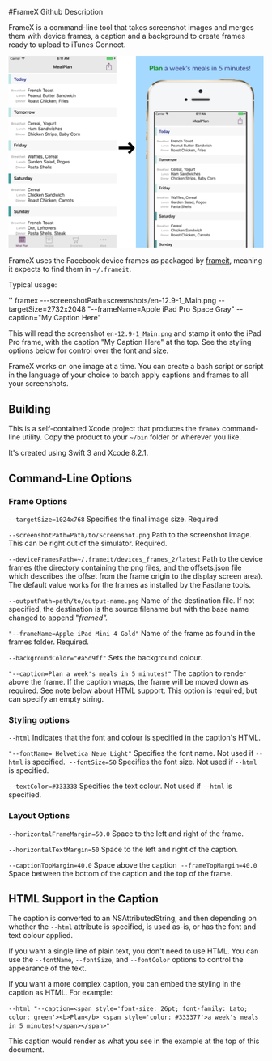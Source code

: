#FrameX Github Description

FrameX is a command-line tool that takes screenshot images and merges them with device frames, a caption and a background to create frames ready to upload to iTunes Connect.

![Before and After Image](https://raw.githubusercontent.com/fdstevex/FrameX/master/Resources/framex-before-after.png "Before and After")

FrameX uses the Facebook device frames as packaged by [frameit](https://github.com/fastlane/fastlane/tree/master/frameit), meaning it expects to find them in `~/.frameit`. 

Typical usage:

'' framex ---screenshotPath=screenshots/en-12.9-1_Main.png --targetSize=2732x2048 "--frameName=Apple iPad Pro Space Gray" --caption="My Caption Here"

This will read the screenshot `en-12.9-1_Main.png` and stamp it onto the iPad Pro frame, with the caption "My Caption Here" at the top.  See the styling options below for control over the font and size.

FrameX works on one image at a time. You can create a bash script or script in the language of your choice to batch apply captions and frames to all your screenshots.

## Building
This is a self-contained Xcode project that produces the `framex` command-line utility. Copy the product to your `~/bin` folder or wherever you like.

It's created using Swift 3 and Xcode 8.2.1.

## Command-Line Options
### Frame Options

`--targetSize=1024x768` Specifies the final image size.  Required

`--screenshotPath=Path/to/Screenshot.png` Path to the screenshot image. This can be right out of the simulator. Required.

 `--deviceFramesPath=~/.frameit/devices_frames_2/latest` Path to the device frames (the directory containing the png files, and the offsets.json file which describes the offset from the frame origin to the display screen area). The default value works for the frames as installed by the Fastlane tools.

`--outputPath=path/to/output-name.png` Name of the destination file. If not specified, the destination is the source filename but with the base name changed to append "_framed"._
	
`"--frameName=Apple iPad Mini 4 Gold"` Name of the frame as found in the frames folder. Required.

`--backgroundColor="#a5d9ff"` Sets the background colour.

`"--caption=Plan a week's meals in 5 minutes!"` The caption to render above the frame. If the caption wraps, the frame will be moved down as required.  See note below about HTML support. This option is required, but can specify an empty string.

### Styling options
`--html` Indicates that the font and colour is specified in the caption's HTML.

`"--fontName= Helvetica Neue Light"` Specifies the font name. Not used if `--html`  is specified. 
`--fontSize=50` Specifies the font size.  Not used if `--html`  is specified.

`--textColor=#333333` Specifies the text colour.  Not used if `--html`  is specified.
	
### Layout Options
`--horizontalFrameMargin=50.0` Space to the left and right of the frame.

`--horizontalTextMargin=50`
Space to the left and right of the caption.

`--captionTopMargin=40.0` Space above the caption 
`--frameTopMargin=40.0` Space between the bottom of the caption and the top of the frame.

## HTML Support in the Caption
The caption is converted to an NSAttributedString, and then depending on whether the `--html` attribute is specified, is used as-is, or has the font and text colour applied.

If you want a single line of plain text, you don't need to use HTML. You can use the `--fontName`, `--fontSize`, and `--fontColor` options to control the appearance of the text.

If you want a more complex caption, you can embed the styling in the caption as HTML. For example:

`--html "--caption=<span style='font-size: 26pt; font-family: Lato; color: green'><b>Plan</b> <span style='color: #333377'>a week's meals in 5 minutes!</span></span>" `

This caption would render as what you see in the example at the top of this document.

